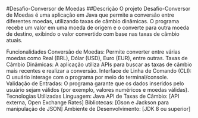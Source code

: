 #Desafio-Conversor de Moedas
##Descrição
O projeto Desafio-Conversor de Moedas é uma aplicação em Java que permite a conversão entre diferentes moedas, utilizando taxas de câmbio dinâmicas. O programa recebe um valor em uma moeda de origem e o converte para outra moeda de destino, exibindo o valor convertido com base nas taxas de câmbio atuais.

Funcionalidades
Conversão de Moedas: Permite converter entre várias moedas como Real (BRL), Dólar (USD), Euro (EUR), entre outras.
Taxas de Câmbio Dinâmicas: A aplicação utiliza APIs para buscar as taxas de câmbio mais recentes e realizar a conversão.
Interface de Linha de Comando (CLI): O usuário interage com o programa por meio do terminal/console.
Validação de Entradas: O programa garante que os dados inseridos pelo usuário sejam válidos (por exemplo, valores numéricos e moedas válidas).
Tecnologias Utilizadas
Linguagem: Java
API de Taxas de Câmbio: [API externa, Open Exchange Rates]
Bibliotecas: [Gson e Jackson para manipulação de JSON]
Ambiente de Desenvolvimento: [JDK 8 ou superior]
